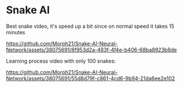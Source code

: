 # Snake AI

Best snake video, it's speed up a bit since on normal speed it takes 15 minutes

https://github.com/Morph21/Snake-AI-Neural-Network/assets/38075691/8f953d2a-483f-4f4e-b406-68ba8923b8de


Learning process video with only 100 snakes:

https://github.com/Morph21/Snake-AI-Neural-Network/assets/38075691/55d8d79f-c861-4cd6-9b94-21da6ee2e102


